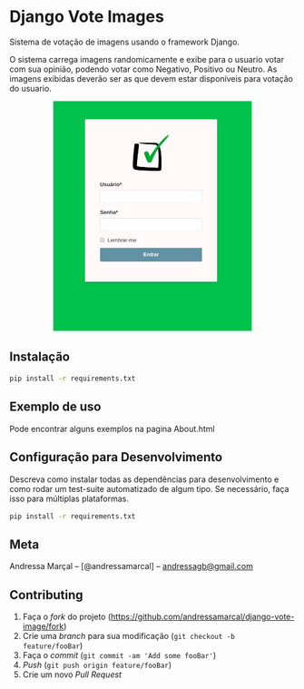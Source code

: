 # Django Vote Images
 Sistema de votação de imagens usando o framework Django.

O sistema carrega imagens randomicamente e exibe para o usuario votar com sua opinião, podendo votar como Negativo, Positivo ou Neutro. As imagens exibidas deverão ser as que devem estar disponíveis para votação do usuario.

<p align="center">
  <img src="/static/img/django-vote.png" width="350" title="default">
</p>

## Instalação

```sh
pip install -r requirements.txt
```

## Exemplo de uso

Pode encontrar alguns exemplos na pagina About.html

## Configuração para Desenvolvimento

Descreva como instalar todas as dependências para desenvolvimento e como rodar um test-suite automatizado de algum tipo. Se necessário, faça isso para múltiplas plataformas.

```sh
pip install -r requirements.txt
```

## Meta

Andressa Marçal – [@andressamarcal] – andressagb@gmail.com

## Contributing

1. Faça o _fork_ do projeto (<https://github.com/andressamarcal/django-vote-image/fork>)
2. Crie uma _branch_ para sua modificação (`git checkout -b feature/fooBar`)
3. Faça o _commit_ (`git commit -am 'Add some fooBar'`)
4. _Push_ (`git push origin feature/fooBar`)
5. Crie um novo _Pull Request_
